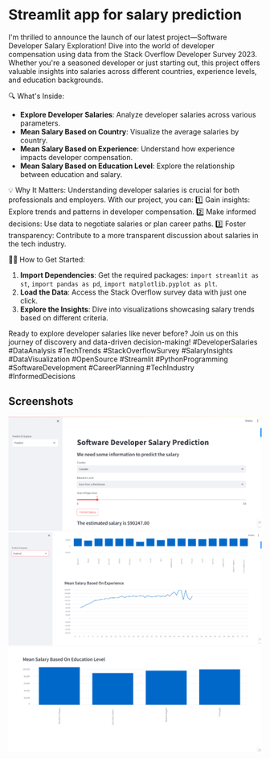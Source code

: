 # Streamlit app for salary prediction
I'm thrilled to announce the launch of our latest project—Software Developer Salary Exploration! Dive into the world of developer compensation using data from the Stack Overflow Developer Survey 2023. Whether you're a seasoned developer or just starting out, this project offers valuable insights into salaries across different countries, experience levels, and education backgrounds.

🔍 What's Inside:
- **Explore Developer Salaries**: Analyze developer salaries across various parameters.
- **Mean Salary Based on Country**: Visualize the average salaries by country.
- **Mean Salary Based on Experience**: Understand how experience impacts developer compensation.
- **Mean Salary Based on Education Level**: Explore the relationship between education and salary.

💡 Why It Matters:
Understanding developer salaries is crucial for both professionals and employers. With our project, you can:
1️⃣ Gain insights: Explore trends and patterns in developer compensation.
2️⃣ Make informed decisions: Use data to negotiate salaries or plan career paths.
3️⃣ Foster transparency: Contribute to a more transparent discussion about salaries in the tech industry.

👨‍💻 How to Get Started:
1. **Import Dependencies**: Get the required packages: `import streamlit as st`, `import pandas as pd`, `import matplotlib.pyplot as plt`.
2. **Load the Data**: Access the Stack Overflow survey data with just one click.
3. **Explore the Insights**: Dive into visualizations showcasing salary trends based on different criteria.

Ready to explore developer salaries like never before? Join us on this journey of discovery and data-driven decision-making!
#DeveloperSalaries #DataAnalysis #TechTrends #StackOverflowSurvey #SalaryInsights #DataVisualization #OpenSource #Streamlit #PythonProgramming #SoftwareDevelopment #CareerPlanning #TechIndustry #InformedDecisions
## Screenshots

![Screenshot 1](https://github.com/ashim1600/streamlit/blob/main/images/prediction.png)
![Screenshot 2](https://github.com/ashim1600/streamlit/blob/main/images/explore.png)
![Screenshot 3](https://github.com/ashim1600/streamlit/blob/main/images/explore1.png)
